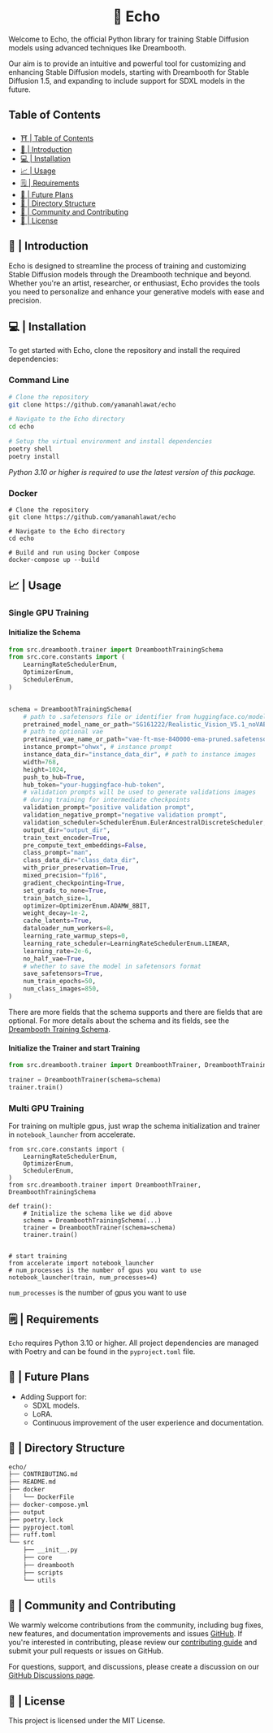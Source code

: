 <div align="center">
  <h1>💫 Echo</h1>
</div>

Welcome to Echo, the official Python library for training Stable Diffusion models using advanced techniques like Dreambooth.

Our aim is to provide an intuitive and powerful tool for customizing and enhancing Stable Diffusion models, starting with Dreambooth for Stable Diffusion 1.5, and expanding to include support for SDXL models in the future.

## Table of Contents

- [⛩ | Table of Contents](#table-of-contents)
- [👋 | Introduction](#👋--introduction)
- [💻 | Installation](#💻--installation)
- [📈 | Usage](#📈--usage)
- [🗒️ | Requirements](#🗒️--requirements)
- [📅 | Future Plans](#📅--future-plans)
- [📁 | Directory Structure](#📁--directory-structure)
- [🤝 | Community and Contributing](#🤝--community-and-contributing)
- [🪪 | License](#🪪--license)

## 👋 | Introduction

Echo is designed to streamline the process of training and customizing Stable Diffusion models through the Dreambooth technique and beyond. Whether you're an artist, researcher, or enthusiast, Echo provides the tools you need to personalize and enhance your generative models with ease and precision.

## 💻 | Installation

To get started with Echo, clone the repository and install the required dependencies:

### Command Line
```bash
# Clone the repository
git clone https://github.com/yamanahlawat/echo

# Navigate to the Echo directory
cd echo

# Setup the virtual environment and install dependencies
poetry shell
poetry install
```
*Python 3.10 or higher is required to use the latest version of this package.*

### Docker
```
# Clone the repository
git clone https://github.com/yamanahlawat/echo

# Navigate to the Echo directory
cd echo

# Build and run using Docker Compose
docker-compose up --build
```

## 📈 | Usage

### Single GPU Training
#### Initialize the Schema

```python
from src.dreambooth.trainer import DreamboothTrainingSchema
from src.core.constants import (
    LearningRateSchedulerEnum,
    OptimizerEnum,
    SchedulerEnum,
)


schema = DreamboothTrainingSchema(
    # path to .safetensors file or identifier from huggingface.co/models
    pretrained_model_name_or_path="SG161222/Realistic_Vision_V5.1_noVAE",
    # path to optional vae
    pretrained_vae_name_or_path="vae-ft-mse-840000-ema-pruned.safetensors",
    instance_prompt="ohwx", # instance prompt
    instance_data_dir="instance_data_dir", # path to instance images
    width=768,
    height=1024,
    push_to_hub=True,
    hub_token="your-huggingface-hub-token",
    # validation prompts will be used to generate validations images
    # during training for intermediate checkpoints
    validation_prompt="positive validation prompt",
    validation_negative_prompt="negative validation prompt",
    validation_scheduler=SchedulerEnum.EulerAncestralDiscreteScheduler,
    output_dir="output_dir",
    train_text_encoder=True,
    pre_compute_text_embeddings=False,
    class_prompt="man",
    class_data_dir="class_data_dir",
    with_prior_preservation=True,
    mixed_precision="fp16",
    gradient_checkpointing=True,
    set_grads_to_none=True,
    train_batch_size=1,
    optimizer=OptimizerEnum.ADAMW_8BIT,
    weight_decay=1e-2,
    cache_latents=True,
    dataloader_num_workers=8,
    learning_rate_warmup_steps=0,
    learning_rate_scheduler=LearningRateSchedulerEnum.LINEAR,
    learning_rate=2e-6,
    no_half_vae=True,
    # whether to save the model in safetensors format
    save_safetensors=True,
    num_train_epochs=50,
    num_class_images=850,
)
```

There are more fields that the schema supports and there are fields that are optional. For more details about the schema and its fields, see the [Dreambooth Training Schema](./src/dreambooth/schemas/training.py).


#### Initialize the Trainer and start Training

```python
from src.dreambooth.trainer import DreamboothTrainer, DreamboothTrainingSchema

trainer = DreamboothTrainer(schema=schema)
trainer.train()
```

### Multi GPU Training
For training on multiple gpus, just wrap the schema initialization and trainer in `notebook_launcher` from accelerate.

```
from src.core.constants import (
    LearningRateSchedulerEnum,
    OptimizerEnum,
    SchedulerEnum,
)
from src.dreambooth.trainer import DreamboothTrainer, DreamboothTrainingSchema

def train():
    # Initialize the schema like we did above
    schema = DreamboothTrainingSchema(...)
    trainer = DreamboothTrainer(schema=schema)
    trainer.train()


# start training
from accelerate import notebook_launcher
# num_processes is the number of gpus you want to use
notebook_launcher(train, num_processes=4)
```

`num_processes` is the number of gpus you want to use

## 🗒️ | Requirements
`Echo` requires Python 3.10 or higher. All project dependencies are managed with Poetry and can be found in the `pyproject.toml` file.


## 📅 | Future Plans
  - Adding Support for:
    - SDXL models.
    - LoRA.
    - Continuous improvement of the user experience and documentation.

## 📁 | Directory Structure

```BASH
echo/
├── CONTRIBUTING.md
├── README.md
├── docker
│   └── DockerFile
├── docker-compose.yml
├── output
├── poetry.lock
├── pyproject.toml
├── ruff.toml
└── src
    ├── __init__.py
    ├── core
    ├── dreambooth
    ├── scripts
    └── utils
```

## 🤝 | Community and Contributing

We warmly welcome contributions from the community, including bug fixes, new features, and documentation improvements and issues [GitHub](https://github.com/yamanahlawat/echo). If you're interested in contributing, please review our [contributing guide](CONTRIBUTING.md) and submit your pull requests or issues on GitHub.

For questions, support, and discussions, please create a discussion on our [GitHub Discussions page](https://github.com/yamanahlawat/echo/discussions).

## 🪪 | License
This project is licensed under the MIT License.
